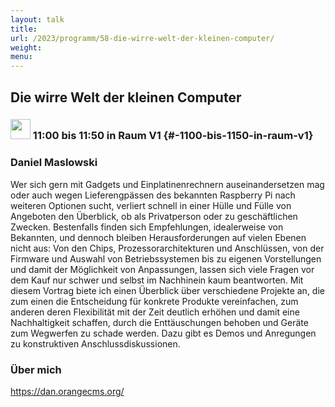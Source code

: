```yaml
---
layout: talk
title:
url: /2023/programm/58-die-wirre-welt-der-kleinen-computer/
weight:
menu:
---
```

## Die wirre Welt der kleinen Computer

### <img height = "32" src="../../../images/talk.svg"> 11:00 bis 11:50 in Raum V1 {#-1100-bis-1150-in-raum-v1}

### Daniel Maslowski

Wer sich gern mit Gadgets und Einplatinenrechnern auseinandersetzen mag oder auch wegen Lieferengpässen des bekannten Raspberry Pi nach weiteren Optionen sucht, verliert schnell in einer Hülle und Fülle von Angeboten den Überblick, ob als Privatperson oder zu geschäftlichen Zwecken. Bestenfalls finden sich Empfehlungen, idealerweise von Bekannten, und dennoch bleiben Herausforderungen auf vielen Ebenen nicht aus: Von den Chips, Prozessorarchitekturen und Anschlüssen, von der Firmware und Auswahl von Betriebssystemen bis zu eigenen Vorstellungen und damit der Möglichkeit von Anpassungen, lassen sich viele Fragen vor dem Kauf nur schwer und selbst im Nachhinein kaum beantworten. Mit diesem Vortrag biete ich einen Überblick über verschiedene Projekte an, die zum einen die Entscheidung für konkrete Produkte vereinfachen, zum anderen deren Flexibilität mit der Zeit deutlich erhöhen und damit eine Nachhaltigkeit schaffen, durch die Enttäuschungen behoben und Geräte zum Wegwerfen zu schade werden. Dazu gibt es Demos und Anregungen zu konstruktiven Anschlussdiskussionen.

### Über mich

https://dan.orangecms.org/

